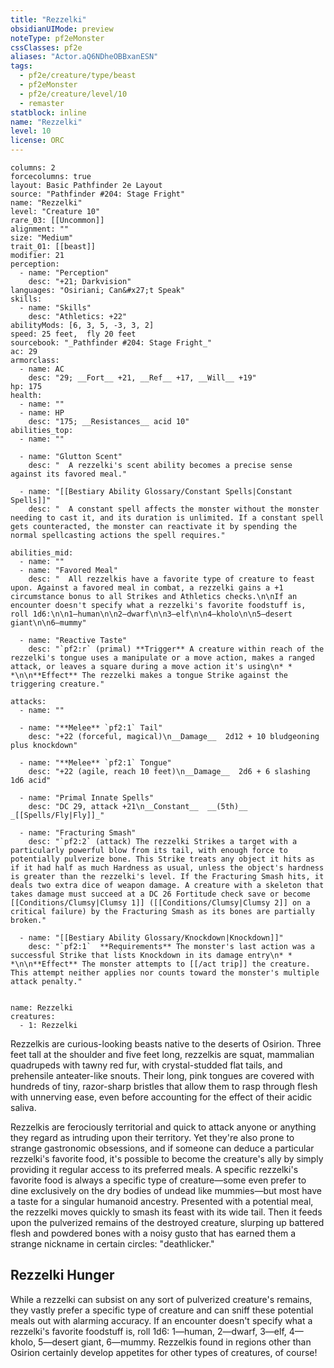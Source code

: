 ```yaml
---
title: "Rezzelki"
obsidianUIMode: preview
noteType: pf2eMonster
cssClasses: pf2e
aliases: "Actor.aQ6NDheOBBxanESN" 
tags:
  - pf2e/creature/type/beast
  - pf2eMonster
  - pf2e/creature/level/10
  - remaster
statblock: inline
name: "Rezzelki"
level: 10
license: ORC
---
```


```statblock
columns: 2
forcecolumns: true
layout: Basic Pathfinder 2e Layout
source: "Pathfinder #204: Stage Fright"
name: "Rezzelki"
level: "Creature 10"
rare_03: [[Uncommon]]
alignment: ""
size: "Medium"
trait_01: [[beast]]
modifier: 21
perception:
  - name: "Perception"
    desc: "+21; Darkvision"
languages: "Osiriani; Can&#x27;t Speak"
skills:
  - name: "Skills"
    desc: "Athletics: +22"
abilityMods: [6, 3, 5, -3, 3, 2]
speed: 25 feet,  fly 20 feet
sourcebook: "_Pathfinder #204: Stage Fright_"
ac: 29
armorclass:
  - name: AC
    desc: "29; __Fort__ +21, __Ref__ +17, __Will__ +19"
hp: 175
health:
  - name: ""
  - name: HP
    desc: "175; __Resistances__ acid 10"
abilities_top:
  - name: ""

  - name: "Glutton Scent"
    desc: "  A rezzelki's scent ability becomes a precise sense against its favored meal."

  - name: "[[Bestiary Ability Glossary/Constant Spells|Constant Spells]]"
    desc: "  A constant spell affects the monster without the monster needing to cast it, and its duration is unlimited. If a constant spell gets counteracted, the monster can reactivate it by spending the normal spellcasting actions the spell requires."

abilities_mid:
  - name: ""
  - name: "Favored Meal"
    desc: "  All rezzelkis have a favorite type of creature to feast upon. Against a favored meal in combat, a rezzelki gains a +1 circumstance bonus to all Strikes and Athletics checks.\n\nIf an encounter doesn't specify what a rezzelki's favorite foodstuff is, roll 1d6:\n\n1—human\n\n2—dwarf\n\n3—elf\n\n4—kholo\n\n5—desert giant\n\n6—mummy"

  - name: "Reactive Taste"
    desc: "`pf2:r` (primal) **Trigger** A creature within reach of the rezzelki's tongue uses a manipulate or a move action, makes a ranged attack, or leaves a square during a move action it's using\n* * *\n\n**Effect** The rezzelki makes a tongue Strike against the triggering creature."

attacks:
  - name: ""

  - name: "**Melee** `pf2:1` Tail"
    desc: "+22 (forceful, magical)\n__Damage__  2d12 + 10 bludgeoning plus knockdown"

  - name: "**Melee** `pf2:1` Tongue"
    desc: "+22 (agile, reach 10 feet)\n__Damage__  2d6 + 6 slashing 1d6 acid"

  - name: "Primal Innate Spells"
    desc: "DC 29, attack +21\n__Constant__  __(5th)__ _[[Spells/Fly|Fly]]_"

  - name: "Fracturing Smash"
    desc: "`pf2:2` (attack) The rezzelki Strikes a target with a particularly powerful blow from its tail, with enough force to potentially pulverize bone. This Strike treats any object it hits as if it had half as much Hardness as usual, unless the object's hardness is greater than the rezzelki's level. If the Fracturing Smash hits, it deals two extra dice of weapon damage. A creature with a skeleton that takes damage must succeed at a DC 26 Fortitude check save or become [[Conditions/Clumsy|Clumsy 1]] ([[Conditions/Clumsy|Clumsy 2]] on a critical failure) by the Fracturing Smash as its bones are partially broken."

  - name: "[[Bestiary Ability Glossary/Knockdown|Knockdown]]"
    desc: "`pf2:1`  **Requirements** The monster's last action was a successful Strike that lists Knockdown in its damage entry\n* * *\n\n**Effect** The monster attempts to [[/act trip]] the creature. This attempt neither applies nor counts toward the monster's multiple attack penalty."
 
```

```encounter-table
name: Rezzelki
creatures:
  - 1: Rezzelki
```



Rezzelkis are curious-looking beasts native to the deserts of Osirion. Three feet tall at the shoulder and five feet long, rezzelkis are squat, mammalian quadrupeds with tawny red fur, with crystal-studded flat tails, and prehensile anteater-like snouts. Their long, pink tongues are covered with hundreds of tiny, razor-sharp bristles that allow them to rasp through flesh with unnerving ease, even before accounting for the effect of their acidic saliva.

Rezzelkis are ferociously territorial and quick to attack anyone or anything they regard as intruding upon their territory. Yet they're also prone to strange gastronomic obsessions, and if someone can deduce a particular rezzelki's favorite food, it's possible to become the creature's ally by simply providing it regular access to its preferred meals. A specific rezzelki's favorite food is always a specific type of creature—some even prefer to dine exclusively on the dry bodies of undead like mummies—but most have a taste for a singular humanoid ancestry. Presented with a potential meal, the rezzelki moves quickly to smash its feast with its wide tail. Then it feeds upon the pulverized remains of the destroyed creature, slurping up battered flesh and powdered bones with a noisy gusto that has earned them a strange nickname in certain circles: "deathlicker."

## Rezzelki Hunger

While a rezzelki can subsist on any sort of pulverized creature's remains, they vastly prefer a specific type of creature and can sniff these potential meals out with alarming accuracy. If an encounter doesn't specify what a rezzelki's favorite foodstuff is, roll 1d6: 1—human, 2—dwarf, 3—elf, 4—kholo, 5—desert giant, 6—mummy. Rezzelkis found in regions other than Osirion certainly develop appetites for other types of creatures, of course!
